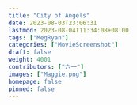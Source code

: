 ```yaml
---
title: "City of Angels"
date: 2023-08-03T23:06:31
lastmod: 2023-08-04T11:34:08+08:00
tags: ["MegRyan"]
categories: ["MovieScreenshot"]
draft: false
weight: 4001
contributors: ["六一"]
images: ["Maggie.png"]
homepage: false
pinned: false
---
```

